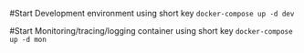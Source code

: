 #Start Development environment using short key
`docker-compose up -d dev`

#Start Monitoring/tracing/logging container using short key
`docker-compose up -d mon`
